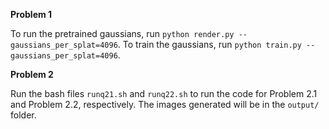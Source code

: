 **Problem 1**

To run the pretrained gaussians, run `python render.py --gaussians_per_splat=4096`. To train the gaussians, run `python train.py --gaussians_per_splat=4096`.

**Problem 2**

Run the bash files `runq21.sh` and `runq22.sh` to run the code for Problem 2.1 and Problem 2.2, respectively. The images generated will be in the `output/` folder.